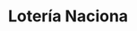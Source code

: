 ---
title: "Lotería Naciona"
url: /ciudad-autonoma-de-buenos-aires/loteria-naciona/
shop: lotería
---